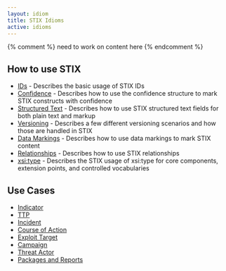 ```yaml
---
layout: idiom
title: STIX Idioms
active: idioms
---
```



{% comment %}
need to work on content here
{% endcomment %}

## How to use STIX

* [IDs](/idioms/features/ids) - Describes the basic usage of STIX IDs
* [Confidence](/idioms/features/confidence) - Describes how to use the confidence structure to mark STIX constructs with confidence
* [Structured Text](/idioms/features/structured-text) - Describes how to use STIX structured text fields for both plain text and markup
* [Versioning](/idioms/features/versioning) - Describes a few different versioning scenarios and how those are handled in STIX
* [Data Markings](/idioms/features/data-markings) - Describes how to use data markings to mark STIX content
* [Relationships](/idioms/features/relationships) - Describes how to use STIX relationships
* [xsi:type](/idioms/features/xsi-type) - Describes the STIX usage of xsi:type for core components, extension points, and controlled vocabularies

## Use Cases

* [Indicator](/idioms/indicator)
* [TTP](/idioms/ttp)
* [Incident](/idioms/incident)
* [Course of Action](/idioms/course-of-action)
* [Exploit Target](/idioms/exploit-target)
* [Campaign](/idioms/campaign)
* [Threat Actor](/idioms/threat-actor)
* [Packages and Reports](/idioms/packages-and-reports)
